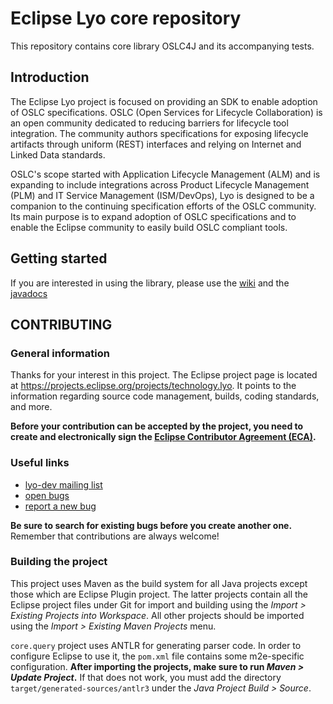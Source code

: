 # Eclipse Lyo core repository

This repository contains core library OSLC4J and its accompanying tests.

## Introduction

The Eclipse Lyo project is focused on providing an SDK to enable adoption of OSLC specifications. OSLC (Open Services for Lifecycle Collaboration) is an open community dedicated to reducing barriers for lifecycle tool integration. The community authors specifications for exposing lifecycle artifacts through uniform (REST) interfaces and relying on Internet and Linked Data standards.

OSLC's scope started with Application Lifecycle Management (ALM) and is expanding to include integrations across Product Lifecycle Management (PLM) and IT Service Management (ISM/DevOps), Lyo is designed to be a companion to the continuing specification efforts of the OSLC community. Its main purpose is to expand adoption of OSLC specifications and to enable the Eclipse community to easily build OSLC compliant tools.

## Getting started

If you are interested in using the library, please use the [wiki](https://wiki.eclipse.org/Lyo) and the [javadocs](http://download.eclipse.org/lyo/docs/core/2.1.2/overview-summary.html)

## CONTRIBUTING

### General information

Thanks for your interest in this project. The Eclipse project page is located at https://projects.eclipse.org/projects/technology.lyo. It points to the information regarding source code management, builds, coding standards, and more.

**Before your contribution can be accepted by the project, you need to create and electronically sign the [Eclipse Contributor Agreement (ECA)](https://eclipse.org/legal/ECA.php).**

### Useful links

* [lyo-dev mailing list](https://dev.eclipse.org/mailman/listinfo/lyo-dev)
* [open bugs](https://bugs.eclipse.org/bugs/buglist.cgi?product=Lyo)
* [report a new bug](https://bugs.eclipse.org/bugs/enter_bug.cgi?product=Lyo)

**Be sure to search for existing bugs before you create another one.** Remember that contributions are always welcome!

### Building the project

This project uses Maven as the build system for all Java projects except those which are Eclipse Plugin project. The latter projects contain all the Eclipse project files under Git for import and building using the *Import > Existing Projects into Workspace*. All other projects should be imported using the *Import > Existing Maven Projects* menu.

`core.query` project uses ANTLR for generating parser code. In order to configure Eclipse to use it, the `pom.xml` file contains some m2e-specific configuration. **After importing the projects, make sure to run *Maven > Update Project*.** If that does not work, you must add the directory `target/generated-sources/antlr3` under the *Java Project Build > Source*.

